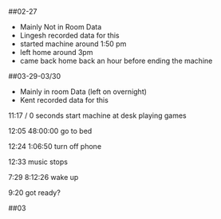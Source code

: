 ##02-27 
- Mainly Not in Room Data
- Lingesh recorded data for this 
- started machine around 1:50 pm 
- left home around 3pm
- came back home back an hour before ending the machine

##03-29-03/30
- Mainly in room Data (left on overnight)
- Kent recorded data for this

11:17  / 0 seconds start machine 
at desk playing games

12:05 48:00:00
go to bed

12:24 1:06:50
turn off phone

12:33 
music stops

7:29 8:12:26
wake up

9:20 
got ready?

##03
